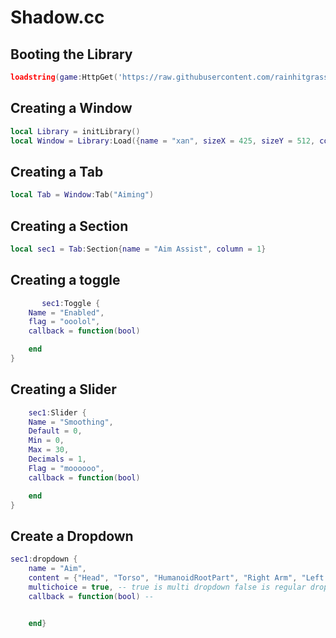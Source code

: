 # Shadow.cc

## Booting the Library
```lua
loadstring(game:HttpGet('https://raw.githubusercontent.com/rainhitgrassed/awdasdadad/main/ui'))()
```



## Creating a Window
```lua
local Library = initLibrary()
local Window = Library:Load({name = "xan", sizeX = 425, sizeY = 512, color = Color3.fromRGB(255, 255, 255)})
```



## Creating a Tab
```lua
local Tab = Window:Tab("Aiming")
```

## Creating a Section
```lua
local sec1 = Tab:Section{name = "Aim Assist", column = 1}
```

## Creating a toggle
```lua
       sec1:Toggle {
    Name = "Enabled",
    flag = "ooolol", 
    callback = function(bool)

    end
}
```

## Creating a Slider
```lua
    sec1:Slider {
    Name = "Smoothing",
    Default = 0,
    Min = 0,
    Max = 30,
    Decimals = 1,
    Flag = "moooooo",
    callback = function(bool)

    end
}
```

## Create a Dropdown
```lua
sec1:dropdown {
    name = "Aim",
    content = {"Head", "Torso", "HumanoidRootPart", "Right Arm", "Left Arm"},
    multichoice = true, -- true is multi dropdown false is regular dropdown
    callback = function(bool) --


    end}
```
